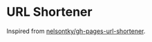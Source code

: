 # URL Shortener

Inspired from [nelsontky/gh-pages-url-shortener](https://github.com/nelsontky/gh-pages-url-shortener).
